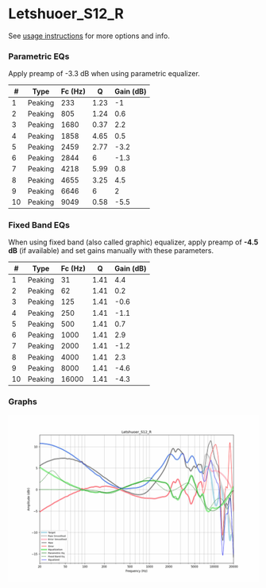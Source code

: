 # Letshuoer_S12_R
See [usage instructions](https://github.com/jaakkopasanen/AutoEq#usage) for more options and info.

### Parametric EQs
Apply preamp of -3.3 dB when using parametric equalizer.

|   # | Type    |   Fc (Hz) |    Q |   Gain (dB) |
|-----|---------|-----------|------|-------------|
|   1 | Peaking |       233 | 1.23 |        -1   |
|   2 | Peaking |       805 | 1.24 |         0.6 |
|   3 | Peaking |      1680 | 0.37 |         2.2 |
|   4 | Peaking |      1858 | 4.65 |         0.5 |
|   5 | Peaking |      2459 | 2.77 |        -3.2 |
|   6 | Peaking |      2844 | 6    |        -1.3 |
|   7 | Peaking |      4218 | 5.99 |         0.8 |
|   8 | Peaking |      4655 | 3.25 |         4.5 |
|   9 | Peaking |      6646 | 6    |         2   |
|  10 | Peaking |      9049 | 0.58 |        -5.5 |

### Fixed Band EQs
When using fixed band (also called graphic) equalizer, apply preamp of **-4.5 dB** (if available) and set gains manually with these parameters.

|   # | Type    |   Fc (Hz) |    Q |   Gain (dB) |
|-----|---------|-----------|------|-------------|
|   1 | Peaking |        31 | 1.41 |         4.4 |
|   2 | Peaking |        62 | 1.41 |         0.2 |
|   3 | Peaking |       125 | 1.41 |        -0.6 |
|   4 | Peaking |       250 | 1.41 |        -1.1 |
|   5 | Peaking |       500 | 1.41 |         0.7 |
|   6 | Peaking |      1000 | 1.41 |         2.9 |
|   7 | Peaking |      2000 | 1.41 |        -1.2 |
|   8 | Peaking |      4000 | 1.41 |         2.3 |
|   9 | Peaking |      8000 | 1.41 |        -4.6 |
|  10 | Peaking |     16000 | 1.41 |        -4.3 |

### Graphs
![](./Letshuoer_S12_R.png)

